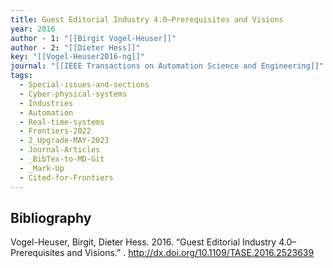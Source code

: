 ```yaml
---
title: Guest Editorial Industry 4.0–Prerequisites and Visions
year: 2016
author - 1: "[[Birgit Vogel-Heuser]]"
author - 2: "[[Dieter Hess]]"
key: "[[Vogel-Heuser2016-ng]]"
journal: "[[IEEE Transactions on Automation Science and Engineering]]"
tags:
  - Special-issues-and-sections
  - Cyber-physical-systems
  - Industries
  - Automation
  - Real-time-systems
  - Frontiers-2022
  - 2_Upgrade-MAY-2023
  - Journal-Articles
  - _BibTex-to-MD-Git
  - _Mark-Up
  - Cited-for-Frontiers
---
```


## Bibliography
Vogel-Heuser, Birgit, Dieter Hess. 2016. “Guest Editorial Industry 4.0–Prerequisites and Visions.” . http://dx.doi.org/10.1109/TASE.2016.2523639